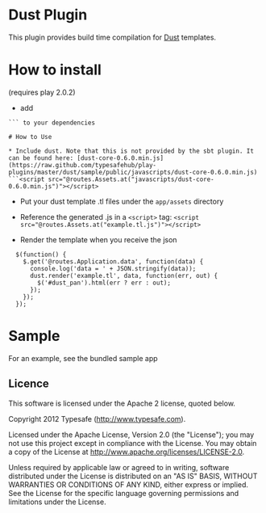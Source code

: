 # Dust Plugin

This plugin provides build time compilation for [Dust](https://github.com/akdubya/dustjs) templates.



# How to install
(requires play 2.0.2)
* add 
```addSbtPlugin("com.typesafe" % "play-plugins-dust" % "1.4")
``` to your dependencies

# How to Use

* Include dust. Note that this is not provided by the sbt plugin. It can be found here: [dust-core-0.6.0.min.js](https://raw.github.com/typesafehub/play-plugins/master/dust/sample/public/javascripts/dust-core-0.6.0.min.js) 
```<script src="@routes.Assets.at("javascripts/dust-core-0.6.0.min.js")"></script>
```

* Put your dust template .tl files under the ```app/assets``` directory

* Reference the generated .js in a  ```<script>``` tag:
```<script src="@routes.Assets.at("example.tl.js")"></script>```

* Render the template when you receive the json 
```
  $(function() {
	$.get('@routes.Application.data', function(data) {
	  console.log('data = ' + JSON.stringify(data));
	  dust.render('example.tl', data, function(err, out) {
	    $('#dust_pan').html(err ? err : out);
	  });
	});
  });
```


# Sample

For an example, see the bundled sample app

## Licence

This software is licensed under the Apache 2 license, quoted below.

Copyright 2012 Typesafe (http://www.typesafe.com).

Licensed under the Apache License, Version 2.0 (the "License"); you may not use this project except in compliance with the License. You may obtain a copy of the License at http://www.apache.org/licenses/LICENSE-2.0.

Unless required by applicable law or agreed to in writing, software distributed under the License is distributed on an "AS IS" BASIS, WITHOUT WARRANTIES OR CONDITIONS OF ANY KIND, either express or implied. See the License for the specific language governing permissions and limitations under the License.
